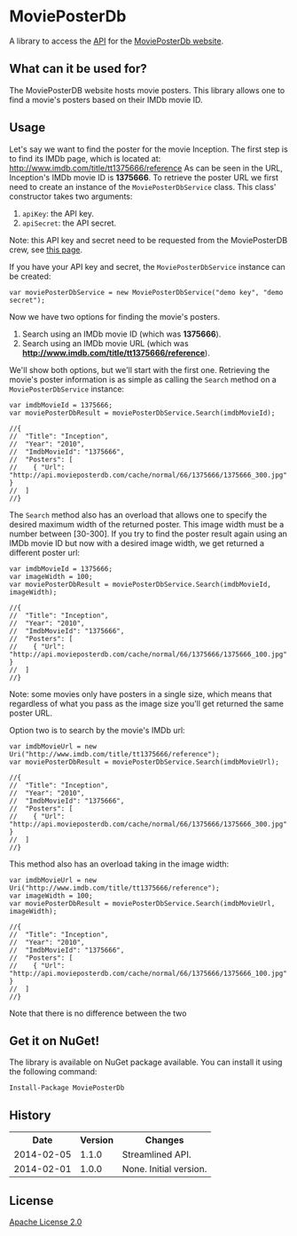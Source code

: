 # MoviePosterDb
A library to access the [API](http://api.movieposterdb.com/) for the [MoviePosterDb website](http://www.movieposterdb.com).

## What can it be used for?
The MoviePosterDB website hosts movie posters. This library allows one to find a movie's posters based on their IMDb movie ID.

## Usage
Let's say we want to find the poster for the movie Inception. The first step is to find its IMDb page, which is located at: http://www.imdb.com/title/tt1375666/reference
As can be seen in the URL, Inception's IMDb movie ID is **1375666**. To retrieve the poster URL we first need to create an instance of the `MoviePosterDbService` class. This class' constructor takes two arguments:

1. `apiKey`: the API key.
2. `apiSecret`: the API secret.

Note: this API key and secret need to be requested from the MoviePosterDB crew, see [this page](http://www.movieposterdb.com/help/contact/#api).

If you have your API key and secret, the `MoviePosterDbService` instance can be created:
    
    var moviePosterDbService = new MoviePosterDbService("demo key", "demo secret");

Now we have two options for finding the movie's posters.

1. Search using an IMDb movie ID (which was **1375666**).
2. Search using an IMDb movie URL (which was **http://www.imdb.com/title/tt1375666/reference**).

We'll show both options, but we'll start with the first one. Retrieving the movie's poster information is as simple as calling the `Search` method on a `MoviePosterDbService` instance:

    var imdbMovieId = 1375666;
    var moviePosterDbResult = moviePosterDbService.Search(imdbMovieId);

    //{
    //  "Title": "Inception",
    //  "Year": "2010",
    //  "ImdbMovieId": "1375666",
    //  "Posters": [
    //    { "Url": "http://api.movieposterdb.com/cache/normal/66/1375666/1375666_300.jpg" }
    //  ]
    //}
        
The `Search` method also has an overload that allows one to specify the desired maximum width of the returned poster. This image width must be a number between [30-300].
If you try to find the poster result again using an IMDb movie ID but now with a desired image width, we get returned a different poster url:

    var imdbMovieId = 1375666;
    var imageWidth = 100;
    var moviePosterDbResult = moviePosterDbService.Search(imdbMovieId, imageWidth);

    //{
    //  "Title": "Inception",
    //  "Year": "2010",
    //  "ImdbMovieId": "1375666",
    //  "Posters": [
    //    { "Url": "http://api.movieposterdb.com/cache/normal/66/1375666/1375666_100.jpg" }
    //  ]
    //}

Note: some movies only have posters in a single size, which means that regardless of what you pass as the image size you'll get returned the same poster URL.

Option two is to search by the movie's IMDb url:

    var imdbMovieUrl = new Uri("http://www.imdb.com/title/tt1375666/reference");
    var moviePosterDbResult = moviePosterDbService.Search(imdbMovieUrl);

    //{
    //  "Title": "Inception",
    //  "Year": "2010",
    //  "ImdbMovieId": "1375666",
    //  "Posters": [
    //    { "Url": "http://api.movieposterdb.com/cache/normal/66/1375666/1375666_300.jpg" }
    //  ]
    //}

This method also has an overload taking in the image width:

    var imdbMovieUrl = new Uri("http://www.imdb.com/title/tt1375666/reference");
    var imageWidth = 100;
    var moviePosterDbResult = moviePosterDbService.Search(imdbMovieUrl, imageWidth);

    //{
    //  "Title": "Inception",
    //  "Year": "2010",
    //  "ImdbMovieId": "1375666",
    //  "Posters": [
    //    { "Url": "http://api.movieposterdb.com/cache/normal/66/1375666/1375666_100.jpg" }
    //  ]
    //}
   
Note that there is no difference between the two 

## Get it on NuGet!
The library is available on NuGet package available. You can install it using the following command:

    Install-Package MoviePosterDb

## History
<table>
  <tr>
     <th>Date</th>
     <th>Version</th>
     <th>Changes</th>
  </tr>
  <tr>
     <td>2014-02-05</td>
     <td>1.1.0</td>
     <td>Streamlined API.</td>
  </tr>
  <tr>
     <td>2014-02-01</td>
     <td>1.0.0</td>
     <td>None. Initial version.</td>
  </tr>
</table>

## License
[Apache License 2.0](LICENSE)